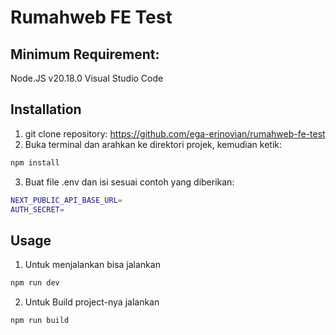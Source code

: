 # Rumahweb FE Test

## Minimum Requirement:

Node.JS v20.18.0
Visual Studio Code

## Installation

1. git clone repository: https://github.com/ega-erinovian/rumahweb-fe-test
2. Buka terminal dan arahkan ke direktori projek, kemudian ketik:

```bash
npm install
```

3. Buat file .env dan isi sesuai contoh yang diberikan:

```bash
NEXT_PUBLIC_API_BASE_URL=
AUTH_SECRET=
```

## Usage

1. Untuk menjalankan bisa jalankan

```bash
npm run dev
```

2. Untuk Build project-nya jalankan

```bash
npm run build
```

